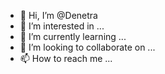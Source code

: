 - 👋 Hi, I’m @Denetra
- 👀 I’m interested in ...
- 🌱 I’m currently learning ...
- 💞️ I’m looking to collaborate on ...
- 📫 How to reach me ...

<!---
Denetra/Denetra is a ✨ special ✨ repository because its `README.md` (this file) appears on your GitHub profile.
You can click the Preview link to take a look at your changes.
--->
